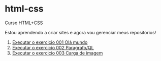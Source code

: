 # html-css
Curso HTML+CSS


Estou aprendendo a criar sites e agora vou gerenciar meus repositorios!

<ol>

<li><a href="https://eduadovieira.github.io/html-css/exercicios/ex001/index.html">Executar o exercicio 001 Olá mundo<a></li>
<li><a href="https://eduadovieira.github.io/html-css/exercicios/ex002/index.html">Executar o exercicio 002 Paragrafo/QL<a></li>

<li><a href="https://eduadovieira.github.io/html-css/exercicios/ex003/index.html">Executar o exercicio 003 Carga de imagem<a></li>